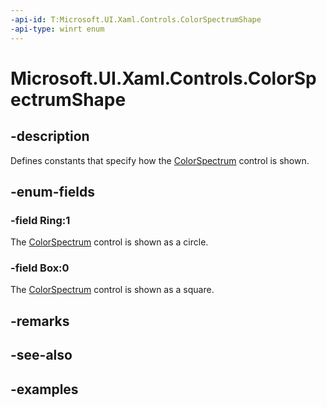 ```yaml
---
-api-id: T:Microsoft.UI.Xaml.Controls.ColorSpectrumShape
-api-type: winrt enum
---
```


<!-- Enumeration syntax.
public enum ColorSpectrumShape : int 
-->

# Microsoft.UI.Xaml.Controls.ColorSpectrumShape

## -description

Defines constants that specify how the [ColorSpectrum](/uwp/api/windows.ui.xaml.controls.primitives.colorspectrum) control is shown.

## -enum-fields

### -field Ring:1

The [ColorSpectrum](/uwp/api/windows.ui.xaml.controls.primitives.colorspectrum) control is shown as a circle.

### -field Box:0

The [ColorSpectrum](/uwp/api/windows.ui.xaml.controls.primitives.colorspectrum) control is shown as a square.

## -remarks

## -see-also

## -examples

